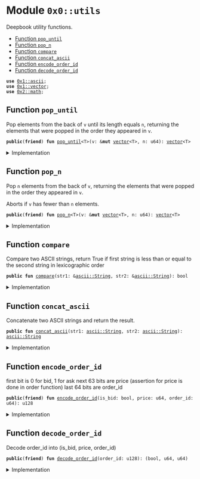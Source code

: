 
<a name="0x0_utils"></a>

# Module `0x0::utils`

Deepbook utility functions.


-  [Function `pop_until`](#0x0_utils_pop_until)
-  [Function `pop_n`](#0x0_utils_pop_n)
-  [Function `compare`](#0x0_utils_compare)
-  [Function `concat_ascii`](#0x0_utils_concat_ascii)
-  [Function `encode_order_id`](#0x0_utils_encode_order_id)
-  [Function `decode_order_id`](#0x0_utils_decode_order_id)


<pre><code><b>use</b> <a href="dependencies/move-stdlib/ascii.md#0x1_ascii">0x1::ascii</a>;
<b>use</b> <a href="dependencies/move-stdlib/vector.md#0x1_vector">0x1::vector</a>;
<b>use</b> <a href="dependencies/sui-framework/math.md#0x2_math">0x2::math</a>;
</code></pre>



<a name="0x0_utils_pop_until"></a>

## Function `pop_until`

Pop elements from the back of <code>v</code> until its length equals <code>n</code>,
returning the elements that were popped in the order they
appeared in <code>v</code>.


<pre><code><b>public</b>(<b>friend</b>) <b>fun</b> <a href="utils.md#0x0_utils_pop_until">pop_until</a>&lt;T&gt;(v: &<b>mut</b> <a href="dependencies/move-stdlib/vector.md#0x1_vector">vector</a>&lt;T&gt;, n: u64): <a href="dependencies/move-stdlib/vector.md#0x1_vector">vector</a>&lt;T&gt;
</code></pre>



<details>
<summary>Implementation</summary>


<pre><code><b>public</b>(<a href="dependencies/sui-framework/package.md#0x2_package">package</a>) <b>fun</b> <a href="utils.md#0x0_utils_pop_until">pop_until</a>&lt;T&gt;(v: &<b>mut</b> <a href="dependencies/move-stdlib/vector.md#0x1_vector">vector</a>&lt;T&gt;, n: u64): <a href="dependencies/move-stdlib/vector.md#0x1_vector">vector</a>&lt;T&gt; {
    <b>let</b> <b>mut</b> res = <a href="dependencies/move-stdlib/vector.md#0x1_vector">vector</a>[];
    <b>while</b> (v.length() &gt; n) {
        res.push_back(v.pop_back());
    };

    res.reverse();
    res
}
</code></pre>



</details>

<a name="0x0_utils_pop_n"></a>

## Function `pop_n`

Pop <code>n</code> elements from the back of <code>v</code>, returning the elements
that were popped in the order they appeared in <code>v</code>.

Aborts if <code>v</code> has fewer than <code>n</code> elements.


<pre><code><b>public</b>(<b>friend</b>) <b>fun</b> <a href="utils.md#0x0_utils_pop_n">pop_n</a>&lt;T&gt;(v: &<b>mut</b> <a href="dependencies/move-stdlib/vector.md#0x1_vector">vector</a>&lt;T&gt;, n: u64): <a href="dependencies/move-stdlib/vector.md#0x1_vector">vector</a>&lt;T&gt;
</code></pre>



<details>
<summary>Implementation</summary>


<pre><code><b>public</b>(<a href="dependencies/sui-framework/package.md#0x2_package">package</a>) <b>fun</b> <a href="utils.md#0x0_utils_pop_n">pop_n</a>&lt;T&gt;(v: &<b>mut</b> <a href="dependencies/move-stdlib/vector.md#0x1_vector">vector</a>&lt;T&gt;, <b>mut</b> n: u64): <a href="dependencies/move-stdlib/vector.md#0x1_vector">vector</a>&lt;T&gt; {
    <b>let</b> <b>mut</b> res = <a href="dependencies/move-stdlib/vector.md#0x1_vector">vector</a>[];
    <b>while</b> (n &gt; 0) {
        res.push_back(v.pop_back());
        n = n - 1;
    };

    res.reverse();
    res
}
</code></pre>



</details>

<a name="0x0_utils_compare"></a>

## Function `compare`

Compare two ASCII strings, return True if first string is less than or
equal to the second string in lexicographic order


<pre><code><b>public</b> <b>fun</b> <a href="utils.md#0x0_utils_compare">compare</a>(str1: &<a href="dependencies/move-stdlib/ascii.md#0x1_ascii_String">ascii::String</a>, str2: &<a href="dependencies/move-stdlib/ascii.md#0x1_ascii_String">ascii::String</a>): bool
</code></pre>



<details>
<summary>Implementation</summary>


<pre><code><b>public</b> <b>fun</b> <a href="utils.md#0x0_utils_compare">compare</a>(str1: &String, str2: &String): bool {
    <b>if</b> (str1 == str2) <b>return</b> <b>true</b>;

    <b>let</b> min_len = <a href="dependencies/sui-framework/math.md#0x2_math_min">math::min</a>(str1.length(), str2.length());
    <b>let</b> (bytes1, bytes2) = (str1.as_bytes(), str2.as_bytes());

    // skip until bytes are different or one of the strings ends;
    <b>let</b> <b>mut</b> i: u64 = 0;
    <b>while</b> (i &lt; min_len && bytes1[i] == bytes2[i]) {
        i = i + 1
    };

    <b>if</b> (i == min_len) {
        (str1.length() &lt;= str2.length())
    } <b>else</b> {
        (bytes1[i] &lt;= bytes2[i])
    }
}
</code></pre>



</details>

<a name="0x0_utils_concat_ascii"></a>

## Function `concat_ascii`

Concatenate two ASCII strings and return the result.


<pre><code><b>public</b> <b>fun</b> <a href="utils.md#0x0_utils_concat_ascii">concat_ascii</a>(str1: <a href="dependencies/move-stdlib/ascii.md#0x1_ascii_String">ascii::String</a>, str2: <a href="dependencies/move-stdlib/ascii.md#0x1_ascii_String">ascii::String</a>): <a href="dependencies/move-stdlib/ascii.md#0x1_ascii_String">ascii::String</a>
</code></pre>



<details>
<summary>Implementation</summary>


<pre><code><b>public</b> <b>fun</b> <a href="utils.md#0x0_utils_concat_ascii">concat_ascii</a>(str1: String, str2: String): String {
    // Append bytes from the first <a href="dependencies/move-stdlib/string.md#0x1_string">string</a>
    <b>let</b> <b>mut</b> bytes1 = str1.into_bytes();
    <b>let</b> bytes2 = str2.into_bytes();

    bytes1.append(bytes2);
    bytes1.to_ascii_string()
}
</code></pre>



</details>

<a name="0x0_utils_encode_order_id"></a>

## Function `encode_order_id`

first bit is 0 for bid, 1 for ask
next 63 bits are price (assertion for price is done in order function)
last 64 bits are order_id


<pre><code><b>public</b>(<b>friend</b>) <b>fun</b> <a href="utils.md#0x0_utils_encode_order_id">encode_order_id</a>(is_bid: bool, price: u64, order_id: u64): u128
</code></pre>



<details>
<summary>Implementation</summary>


<pre><code><b>public</b>(<a href="dependencies/sui-framework/package.md#0x2_package">package</a>) <b>fun</b> <a href="utils.md#0x0_utils_encode_order_id">encode_order_id</a>(
    is_bid: bool,
    price: u64,
    order_id: u64
): u128 {
    <b>if</b> (is_bid) {
        ((price <b>as</b> u128) &lt;&lt; 64) + (order_id <b>as</b> u128)
    } <b>else</b> {
        (1u128 &lt;&lt; 127) + ((price <b>as</b> u128) &lt;&lt; 64) + (order_id <b>as</b> u128)
    }
}
</code></pre>



</details>

<a name="0x0_utils_decode_order_id"></a>

## Function `decode_order_id`

Decode order_id into (is_bid, price, order_id)


<pre><code><b>public</b>(<b>friend</b>) <b>fun</b> <a href="utils.md#0x0_utils_decode_order_id">decode_order_id</a>(order_id: u128): (bool, u64, u64)
</code></pre>



<details>
<summary>Implementation</summary>


<pre><code><b>public</b>(<a href="dependencies/sui-framework/package.md#0x2_package">package</a>) <b>fun</b> <a href="utils.md#0x0_utils_decode_order_id">decode_order_id</a>(
    order_id: u128
): (bool, u64, u64) {
    <b>let</b> is_bid = (order_id &gt;&gt; 127) == 0;
    <b>let</b> price = (order_id &gt;&gt; 64) <b>as</b> u64;
    <b>let</b> price = price & ((1u64 &lt;&lt; 63) - 1);
    <b>let</b> order_id = order_id <b>as</b> u64;

    (is_bid, price, order_id)
}
</code></pre>



</details>
